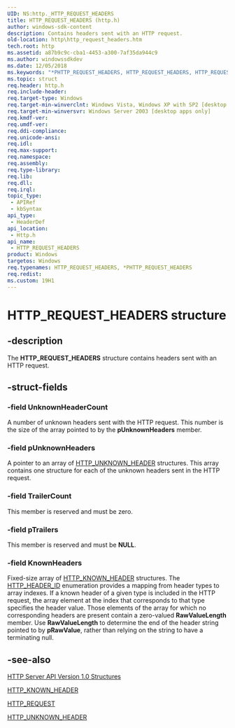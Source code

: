 ```yaml
---
UID: NS:http._HTTP_REQUEST_HEADERS
title: HTTP_REQUEST_HEADERS (http.h)
author: windows-sdk-content
description: Contains headers sent with an HTTP request.
old-location: http\http_request_headers.htm
tech.root: http
ms.assetid: a87b9c9c-cba1-4453-a300-7af35da944c9
ms.author: windowssdkdev
ms.date: 12/05/2018
ms.keywords: "*PHTTP_REQUEST_HEADERS, HTTP_REQUEST_HEADERS, HTTP_REQUEST_HEADERS structure [HTTP], PHTTP_REQUEST_HEADERS, PHTTP_REQUEST_HEADERS structure pointer [HTTP], _http_http_request_headers, http.http_request_headers, http/HTTP_REQUEST_HEADERS, http/PHTTP_REQUEST_HEADERS"
ms.topic: struct
req.header: http.h
req.include-header: 
req.target-type: Windows
req.target-min-winverclnt: Windows Vista, Windows XP with SP2 [desktop apps only]
req.target-min-winversvr: Windows Server 2003 [desktop apps only]
req.kmdf-ver: 
req.umdf-ver: 
req.ddi-compliance: 
req.unicode-ansi: 
req.idl: 
req.max-support: 
req.namespace: 
req.assembly: 
req.type-library: 
req.lib: 
req.dll: 
req.irql: 
topic_type:
 - APIRef
 - kbSyntax
api_type:
 - HeaderDef
api_location:
 - Http.h
api_name:
 - HTTP_REQUEST_HEADERS
product: Windows
targetos: Windows
req.typenames: HTTP_REQUEST_HEADERS, *PHTTP_REQUEST_HEADERS
req.redist: 
ms.custom: 19H1
---
```


# HTTP_REQUEST_HEADERS structure


## -description


The 
<b>HTTP_REQUEST_HEADERS</b> structure contains headers sent with an HTTP request.


## -struct-fields




### -field UnknownHeaderCount

A number of unknown headers sent with the HTTP request. This number is the size of the array pointed to by the <b>pUnknownHeaders</b> member.


### -field pUnknownHeaders

A pointer to an array of 
<a href="https://docs.microsoft.com/windows/desktop/api/http/ns-http-_http_unknown_header">HTTP_UNKNOWN_HEADER</a> structures. This array contains one structure for each of the unknown headers sent in the HTTP request.


### -field TrailerCount

This member is reserved and must be zero.


### -field pTrailers

This member is reserved and must be <b>NULL</b>.


### -field KnownHeaders

Fixed-size array of 
<a href="https://docs.microsoft.com/windows/desktop/api/http/ns-http-_http_known_header">HTTP_KNOWN_HEADER</a> structures. The 
<a href="https://docs.microsoft.com/windows/desktop/api/http/ne-http-_http_header_id">HTTP_HEADER_ID</a> enumeration provides a mapping from header types to array indexes. If a known header of a given type is included in the HTTP request, the array element at the index that corresponds to that type specifies the header value. Those elements of the array for which no corresponding headers are present contain a zero-valued <b>RawValueLength</b> member. Use <b>RawValueLength</b> to determine the end of the header string pointed to by <b>pRawValue</b>, rather than relying on the string to have a terminating null.


## -see-also




<a href="https://docs.microsoft.com/windows/desktop/Http/http-server-api-version-1-0-structures">HTTP Server API Version 1.0 Structures</a>



<a href="https://docs.microsoft.com/windows/desktop/api/http/ns-http-_http_known_header">HTTP_KNOWN_HEADER</a>



<a href="https://docs.microsoft.com/previous-versions/windows/desktop/legacy/aa364545(v=vs.85)">HTTP_REQUEST</a>



<a href="https://docs.microsoft.com/windows/desktop/api/http/ns-http-_http_unknown_header">HTTP_UNKNOWN_HEADER</a>
 

 

